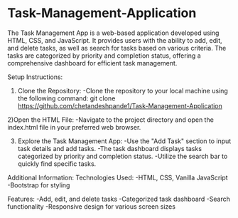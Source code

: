 # Task-Management-Application
The Task Management App is a web-based application developed using HTML, CSS, and JavaScript. It provides users with the ability to add, edit, and delete tasks, as well as search for tasks based on various criteria. The tasks are categorized by priority and completion status, offering a comprehensive dashboard for efficient task management.

Setup Instructions:
1) Clone the Repository:
  -Clone the repository to your local machine using the following command:
  git clone https://github.com/chetandeshpande1/Task-Management-Application

2)Open the HTML File:
  -Navigate to the project directory and open the index.html file in your preferred web browser.

3) Explore the Task Management App:
  -Use the "Add Task" section to input task details and add tasks.
  -The task dashboard displays tasks categorized by priority and completion status.
  -Utilize the search bar to quickly find specific tasks.

Additional Information:
  Technologies Used:
-HTML, CSS, Vanilla JavaScript
-Bootstrap for styling

Features:
  -Add, edit, and delete tasks
  -Categorized task dashboard
  -Search functionality
  -Responsive design for various screen sizes
